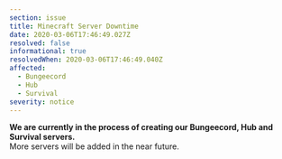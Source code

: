 ```yaml
---
section: issue
title: Minecraft Server Downtime
date: 2020-03-06T17:46:49.027Z
resolved: false
informational: true
resolvedWhen: 2020-03-06T17:46:49.040Z
affected:
  - Bungeecord
  - Hub
  - Survival
severity: notice
---
```

**We are currently in the process of creating our Bungeecord, Hub and Survival servers.**\
More servers will be added in the near future.